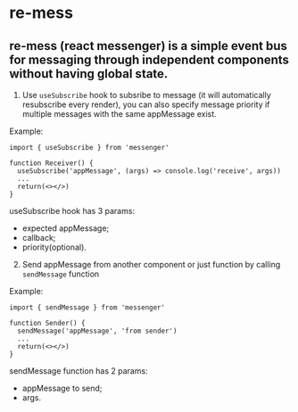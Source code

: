 # re-mess

## re-mess (react messenger) is a simple event bus for messaging through independent components without having global state.

1. Use ```useSubscribe``` hook to subsribe to message (it will automatically resubscribe every render), you can also specify message priority if multiple messages with the same appMessage exist.

Example: 
```
import { useSubscribe } from 'messenger'

function Receiver() {
  useSubscribe('appMessage', (args) => console.log('receive', args))
  ...
  return(<></>) 
}
```
useSubscribe hook has 3 params: 
- expected appMessage;
- callback;
- priority(optional).

2. Send appMessage from another component or just function by calling ```sendMessage``` function

Example: 
```
import { sendMessage } from 'messenger'

function Sender() {
  sendMessage('appMessage', 'from sender')
  ...
  return(<></>) 
}
```
sendMessage function has 2 params: 
- appMessage to send;
- args.
